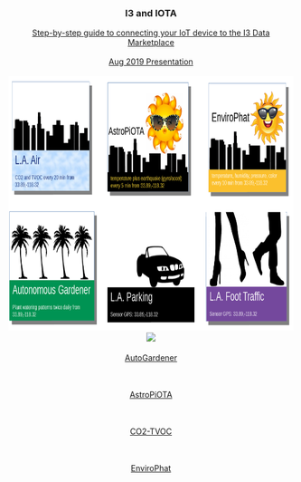 <!DOCTYPE html>
<html>
<head>
	<meta name="viewport" content="width=device-width, initial-scale=1">
	<link rel="stylesheet" href="IOTA.css">
</head>
<body>

<div id="grad1" align=center>
	<br>
	<div class="headerCard">
		<h3 align=center>I3 and IOTA</h3>
	</div>
</div>
<div align=center>
		<a  class="w3-btn" href="https://github.com/NelsonPython/Connect_IoT_Device_to_I3">
				Step-by-step guide to connecting your IoT device to the I3 Data Marketplace</a>	
		<br><br>
		<a  class="w3-btn" href="pubs/I3-Onramp.pdf">Aug 2019 Presentation</a>	
<br><br>
<img src="sensors.png" width=900 height=450 alt="Sensors" usemap="#sensormap">
<map name="sensormap">
  <area shape="rect" coords="0,0,300,225" href="https://github.com/NelsonPython/CO2TVOC" alt="CO2">
  <area shape="rect" coords="300,0,600,225" href="https://github.com/NelsonPython/AstroPiOTA" alt="AstroPiOTA">
  <area shape="rect" coords="600,0,900,225" href="https://github.com/NelsonPython/EnviroPhat" alt="EnviroPhat">

  <area shape="rect" coords="0,225,300,450" href="" alt="Coming Soon with new soil moisture sensor">
  <area shape="rect" coords="300,225,600,450" href="" alt="Parker" title="Coming Soon">
  <area shape="rect" coords="600,225,900,450," href="" alt="FootTraffic" title="Coming Soon">
</map>
</div>

<div align=center>
<img src="images/chart.png" width=900>
</div>

<div align=center>
<br>
<a  class="w3-btn" href="https://devnet.thetangle.org/address/ZNJWDJBGQVLCNJIRXPDUKHESBYXGFADCKAUCXFZFCWEOUJOJIDZHDCMVQQTEMZIMPOXFCTM9QSNNUZVBX">AutoGardener</a>

<br><br>
<a  class="w3-btn" href="https://devnet.thetangle.org/address/VFMEYGUNJVBMRFORVRIOHVET9L9A9AJFCETCOEVI9WPJPRWWALLOBFLXQGGHTZWQKTBJELJNVA9SILXVZTMPMXKPWC">AstroPiOTA</a>

<br><br>
<a  class="w3-btn" href="https://devnet.thetangle.org/address/K9LYCBRIBMKPDPMDPTJSQTCXYVPBULSIRQZJEHINYQXBYNFCFSWUXIMXELKTGXCZLYDZNDJEVKSOBWDXXTTNMMPRPC">CO2-TVOC</a>

<br><br>
<a  class="w3-btn" href="https://devnet.thetangle.org/address/ORTP9BWTENDHERKNXRHRN9CAYPWSUXDPUZGFJVV9APCWORUFSE9N9OQYBSJEQAIBHJSWBIGFNQUDT9IUWBBPUYLAHB">EnviroPhat</a>
</div>
</body>
</html>
